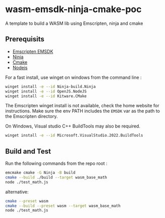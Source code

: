 # wasm-emsdk-ninja-cmake-poc


A template to build a WASM lib using Emscripten, ninja and cmake


## Prerequisits 

- [Emscripten EMSDK](https://emscripten.org/)
- [Ninja](https://ninja-build.org/) 
- [Cmake](https://cmake.org/)
- [Nodejs](https://nodejs.org/en)



For a fast install, use winget on windows from the command line : 

```sh
winget install -e --id Ninja-build.Ninja
winget install -e --id OpenJS.NodeJS
winget install -e --id Kitware.CMake
```

The Emscripten winget install is not available, check the home website for instructions. 
Make sure the env PATH includes the `EMSDK` var as the path to the Emscripten directory.


On Windows, Visual studio C++ BuildTools may also be required. 

```sh
winget install -e --id Microsoft.VisualStudio.2022.BuildTools
```



## Build and Test



Run the following commands from the repo root : 

```sh
emcmake cmake -G Ninja -B build  
cmake --build ./build --target wasm_base_math
node ./test_math.js
```


alternative:

```sh
cmake --preset wasm
cmake --build --preset wasm --target wasm_base_math
node ./test_math.js
```



